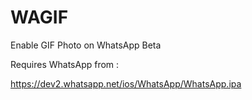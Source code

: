 # WAGIF
Enable GIF Photo on WhatsApp Beta 

Requires WhatsApp from : 

https://dev2.whatsapp.net/ios/WhatsApp/WhatsApp.ipa
